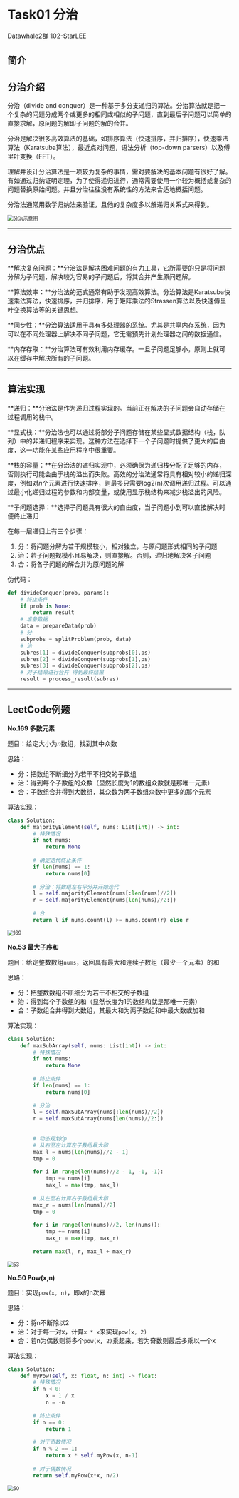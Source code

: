 # Task01 分治

Datawhale2群 102-StarLEE

## 简介

## 分治介绍

分治（divide and conquer）是一种基于多分支递归的算法。分治算法就是把一个复杂的问题分成两个或更多的相同或相似的子问题，直到最后子问题可以简单的直接求解，原问题的解即子问题的解的合并。

分治是解决很多高效算法的基础，如排序算法（快速排序，并归排序），快速乘法算法（Karatsuba算法），最近点对问题，语法分析（top-down parsers）以及傅里叶变换（FFT）。

理解并设计分治算法是一项较为复杂的事情，需对要解决的基本问题有很好了解。有如通过归纳证明定理，为了使得递归进行，通常需要使用一个较为概括或复杂的问题替换原始问题。并且分治往往没有系统性的方法来合适地概括问题。

分治法通常用数学归纳法来验证，且他的复杂度多以解递归关系式来得到。

<img src="https://github.com/starlee1996/LeetCode/blob/master/Task01_Divide-and-conquer/pics/1_%E5%88%86%E6%B2%BB%E7%A4%BA%E6%84%8F%E5%9B%BE.png?raw=true" alt="分治示意图" style="zoom:80%;" /> 

****

## 分治优点

**解决复杂问题：**分治法是解决困难问题的有力工具，它所需要的只是将问题分解为子问题，解决较为容易的子问题后，将其合并产生原问题解。

**算法效率：**分治法的范式通常有助于发现高效算法。分治算法是Karatsuba快速乘法算法，快速排序，并归排序，用于矩阵乘法的Strassen算法以及快速傅里叶变换算法等的关键思想。

**同步性：**分治算法适用于具有多处理器的系统。尤其是共享内存系统，因为可以在不同处理器上解决不同子问题，它无需预先计划处理器之间的数据通信。

**内存存取：**分治算法可有效利用内存缓存。一旦子问题足够小，原则上就可以在缓存中解决所有的子问题。

****

## 算法实现

**递归：**分治法是作为递归过程实现的。当前正在解决的子问题会自动存储在过程调用的栈中。

**显式栈：**分治法也可以通过将部分子问题存储在某些显式数据结构（栈，队列）中的非递归程序来实现。这种方法在选择下一个子问题时提供了更大的自由度，这一功能在某些应用程序中很重要。

**栈的容量：**在分治法的递归实现中，必须确保为递归栈分配了足够的内存，否则执行可能会由于栈的溢出而失败。高效的分治法通常将具有相对较小的递归深度，例如对*n*个元素进行快速排序，则最多只需要log2(n)次调用递归过程。可以通过最小化递归过程的参数和内部变量，或使用显示栈结构来减少栈溢出的风险。

**子问题选择：**选择子问题具有很大的自由度，当子问题小到可以直接解决时便终止递归

在每一层递归上有三个步骤：

1. 分：将问题分解为若干规模较小，相对独立，与原问题形式相同的子问题
2. 治：若子问题规模小且易解决，则直接解。否则，递归地解决各子问题
3. 合：将各子问题的解合并为原问题的解

伪代码：

```python
def divideConquer(prob, params):
    # 终止条件
    if prob is None:
        return result
    # 准备数据
    data = prepareData(prob)
    # 分
    subprobs = splitProblem(prob, data)
    # 治
    subres[1] = divideConquer(subprobs[0],ps)
    subres[2] = divideConquer(subprobs[1],ps)
    subres[3] = divideConquer(subprobs[2],ps)
    # 对子结果进行合并 得到最终结果
    result = process_result(subres)
```

****

## LeetCode例题

**No.169 多数元素**

题目：给定大小为*n*数组，找到其中众数

思路：

+ 分：把数组不断细分为若干不相交的子数组
+ 治：得到每个子数组的众数（显然长度为1的数组众数就是那唯一元素）
+ 合：子数组合并得到大数组，其众数为两子数组众数中更多的那个元素

算法实现：

```python
class Solution:
    def majorityElement(self, nums: List[int]) -> int:
        # 特殊情况
        if not nums:
            return None
        
        # 确定迭代终止条件
        if len(nums) == 1:
            return nums[0]
        
        # 分治：将数组左右平分并开始迭代
        l = self.majorityElement(nums[:len(nums)//2])
        r = self.majorityElement(nums[len(nums)//2:])
        
        # 合
        return l if nums.count(l) >= nums.count(r) else r
```

<img src="https://github.com/starlee1996/LeetCode/blob/master/Task01_Divide-and-conquer/pics/2_169%E7%BB%93%E6%9E%9C.png?raw=true" alt="169" style="zoom:80%;" />

**No.53 最大子序和**

题目：给定整数数组`nums`，返回具有最大和连续子数组（最少一个元素）的和

思路：

+ 分：把整数数组不断细分为若干不相交的子数组
+ 治：得到每个子数组的和（显然长度为1的数组和就是那唯一元素）
+ 合：子数组合并得到大数组，其最大和为两子数组和中最大数或加和

算法实现：

```python
class Solution:
    def maxSubArray(self, nums: List[int]) -> int:
        # 特殊情况
        if not nums:
            return None
        
        # 终止条件
        if len(nums) == 1:
            return nums[0]
        
        # 分治
        l = self.maxSubArray(nums[:len(nums)//2])
        r = self.maxSubArray(nums[len(nums)//2:])
        
        
        # 动态规划dp
        # 从右至左计算左子数组最大和
        max_l = nums[len(nums)//2 - 1]
        tmp = 0
        
        for i in range(len(nums)//2 - 1, -1, -1):
            tmp += nums[i]
            max_l = max(tmp, max_l)
        
        # 从左至右计算右子数组最大和
        max_r = nums[len(nums)//2]
        tmp = 0
        
        for i in range(len(nums)//2, len(nums)):
            tmp += nums[i]
            max_r = max(tmp, max_r)
        
        return max(l, r, max_l + max_r)
```

<img src="https://github.com/starlee1996/LeetCode/blob/master/Task01_Divide-and-conquer/pics/3_53%E7%BB%93%E6%9E%9C.png?raw=true" alt="53" style="zoom:80%;" />

**No.50 Pow(x,n)**

题目：实现`pow(x, n)`，即x的n次幂

思路：

+ 分：将n不断除以2
+ 治：对于每一对x，计算`x * x`来实现`pow(x, 2)`
+ 合：若n为偶数则将多个`pow(x, 2)`乘起来，若为奇数则最后多乘以一个x

算法实现：

```python
class Solution:
    def myPow(self, x: float, n: int) -> float:
        # 特殊情况
        if n < 0:
            x = 1 / x
            n = -n
        
        # 终止条件
        if n == 0:
            return 1
        
        # 对于奇数情况
        if n % 2 == 1:
            return x * self.myPow(x, n-1)
        
        # 对于偶数情况
        return self.myPow(x*x, n/2)
```

<img src="https://github.com/starlee1996/LeetCode/blob/master/Task01_Divide-and-conquer/pics/4_50%E7%BB%93%E6%9E%9C.png?raw=true" alt="50" style="zoom:80%;" />

